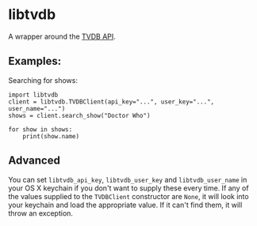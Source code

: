 # libtvdb

A wrapper around the [TVDB API](https://api.thetvdb.com/swagger).

## Examples:

Searching for shows:

```
import libtvdb
client = libtvdb.TVDBClient(api_key="...", user_key="...", user_name="...")
shows = client.search_show("Doctor Who")

for show in shows:
    print(show.name)
```

## Advanced

You can set `libtvdb_api_key`, `libtvdb_user_key` and `libtvdb_user_name` in your OS X keychain if you don't want to supply these every time. If any of the values supplied to the `TVDBClient` constructor are `None`, it will look into your keychain and load the appropriate value. If it can't find them, it will throw an exception.
